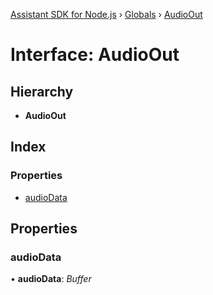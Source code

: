 [Assistant SDK for Node.js](../README.md) › [Globals](../globals.md) › [AudioOut](audioout.md)

# Interface: AudioOut

## Hierarchy

* **AudioOut**

## Index

### Properties

* [audioData](audioout.md#audiodata)

## Properties

###  audioData

• **audioData**: *Buffer*
